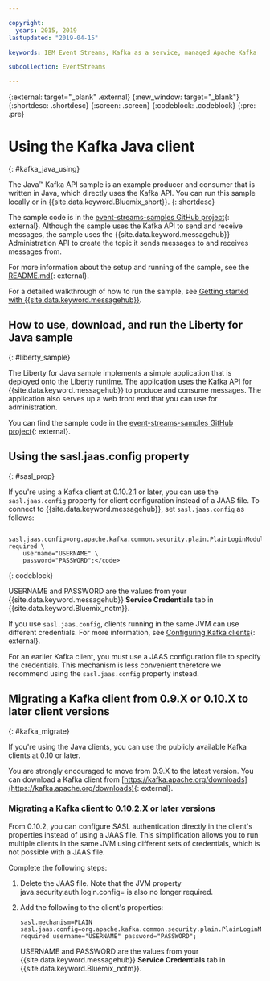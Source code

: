 ```yaml
---

copyright:
  years: 2015, 2019
lastupdated: "2019-04-15"

keywords: IBM Event Streams, Kafka as a service, managed Apache Kafka

subcollection: EventStreams

---
```


{:external: target="_blank" .external}
{:new_window: target="_blank"}
{:shortdesc: .shortdesc}
{:screen: .screen}
{:codeblock: .codeblock}
{:pre: .pre}

# Using the Kafka Java client
{: #kafka_java_using}

The Java&trade; Kafka API sample is an example producer and consumer that is written in Java, which directly uses the Kafka API. You can run this sample locally or in {{site.data.keyword.Bluemix_short}}.
{: shortdesc}

The sample code is in the [event-streams-samples GitHub project](https://github.com/ibm-messaging/event-streams-samples/tree/master/kafka-java-console-sample){: external}. Although the sample uses the Kafka API to send and receive messages, the sample uses the {{site.data.keyword.messagehub}} Administration API to create the topic it sends messages to and receives messages from.

For more information about the setup and running of the sample, see the [README.md](https://github.com/ibm-messaging/event-streams-samples/tree/master/kafka-java-console-sample){: external}.

For a detailed walkthrough of how to run the sample, see [Getting started with {{site.data.keyword.messagehub}}](/docs/EventStreams?topic=EventStreams-getting-started#getting_started_steps).

## How to use, download, and run the Liberty for Java sample
{: #liberty_sample}

The Liberty for Java sample implements a simple application that is deployed onto the Liberty runtime. The application uses the Kafka API for {{site.data.keyword.messagehub}} to produce and consume messages. The application also serves up a web front end that you can use for administration.

You can find the sample code in the [event-streams-samples GitHub project](https://github.com/ibm-messaging/event-streams-samples/tree/master/kafka-java-liberty-sample){: external}.

## Using the sasl.jaas.config property
{: #sasl_prop}

If you're using a Kafka client at 0.10.2.1 or later, you can use the `sasl.jaas.config` property for client configuration instead of a JAAS file. To connect to {{site.data.keyword.messagehub}}, set `sasl.jaas.config` as follows:

```
    sasl.jaas.config=org.apache.kafka.common.security.plain.PlainLoginModule required \
    username="USERNAME" \
    password="PASSWORD";</code>
```
{: codeblock}

USERNAME and PASSWORD are the values from your {{site.data.keyword.messagehub}} **Service Credentials** tab in {{site.data.keyword.Bluemix_notm}}.

If you use `sasl.jaas.config`, clients running in the same JVM can use different credentials. For more information, see [Configuring Kafka clients](http://kafka.apache.org/documentation/#security_sasl_plain_clientconfig){: external}.

For an earlier Kafka client, you must use a JAAS configuration file to specify the credentials. This mechanism is less convenient therefore we recommend using the `sasl.jaas.config` property instead.

## Migrating a Kafka client from 0.9.X or 0.10.X to later client versions
{: #kafka_migrate}

If you're using the Java clients, you can use the publicly available Kafka clients at 0.10 or later. 

You are strongly encouraged to move from 0.9.X to the latest version. You can download a Kafka client from [https://kafka.apache.org/downloads](https://kafka.apache.org/downloads){: external}.

### Migrating a Kafka client to 0.10.2.X or later versions

From 0.10.2, you can configure SASL authentication directly in the client's properties instead of using a JAAS file. This simplification allows you to run multiple clients in the same JVM using different sets of credentials, which is not possible with a JAAS file.

Complete the following steps:

1. Delete the JAAS file. Note that the JVM property java.security.auth.login.config=<PATH TO JAAS> is also no longer required.
2. Add the following to the client's properties:

    ```
	sasl.mechanism=PLAIN
    sasl.jaas.config=org.apache.kafka.common.security.plain.PlainLoginModule required username="USERNAME" password="PASSWORD";
	```

    USERNAME and PASSWORD are the values from your {{site.data.keyword.messagehub}} **Service Credentials** tab in {{site.data.keyword.Bluemix_notm}}.
